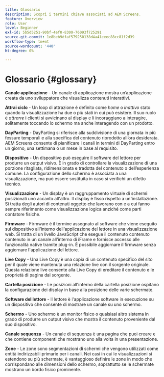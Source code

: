 ```yaml
---
title: Glossario
description: Scopri i termini chiave associati ad AEM Screens.
feature: Overview
role: User
level: Beginner
exl-id: 5b5d5251-90bf-4ef0-8300-76093f725291
source-git-commit: 1e8beb9dfaf579250138d4a41eeec88cc81f2d39
workflow-type: tm+mt
source-wordcount: '440'
ht-degree: 0%

---
```


# Glossario {#glossary}

**Canale applicazione** - Un canale di applicazione mostra un’applicazione creata da uno sviluppatore che visualizza contenuti interattivi.

**Attrai ciclo** - Un loop di attrazione è definito come *home* o *inattivo* stato quando la visualizzazione ha due o più stati in cui può esistere. Il suo ruolo è *attrarre* i clienti si avvicinano al display e li incoraggiano a interagire, solitamente toccando lo schermo ma anche interagendo con un prodotto.

**DayParting** - DayParting si riferisce alla suddivisione di una giornata in più fessure temporali e alla specifica del contenuto riprodotto all’ora desiderata. AEM Screens consente di pianificare i canali in termini di DayParting entro un giorno, una settimana o un mese in base al requisito.

**Dispositivo** - Un dispositivo può eseguire il software del lettore per produrre un output visivo. È in grado di controllare la visualizzazione di una porzione ritagliata, ridimensionata e tradotta del contenuto o dell’esperienza comune. La configurazione dello schermo è associata a una visualizzazione, ma può essere sostituita in caso si verifichi un difetto tecnico.

**Visualizzazione** - Un display è un raggruppamento virtuale di schermi posizionati uno accanto all&#39;altro. Il display è fisso rispetto a un&#39;installazione. Si tratta degli autori di contenuti oggetto che lavorano con e a cui fanno sempre riferimento come visualizzazione logica anziché come parti contatore fisiche.

**Firmware** - Firmware è il termine assegnato al software che viene eseguito sul dispositivo all&#39;interno dell&#39;applicazione del lettore in una visualizzazione web. Si tratta di un livello JavaScript che esegue il contenuto contenuto contenuto in un canale all’interno di iFrame e fornisce accesso alle funzionalità native tramite plug-in. È possibile aggiornare il firmware senza aggiornare l&#39;applicazione del lettore.

**Live Copy** - Una Live Copy è una copia di un contenuto specifico del sito per il quale viene mantenuta una relazione live con il sorgente originale. Questa relazione live consente alla Live Copy di ereditare il contenuto e le proprietà di pagina dal sorgente.

**Cartella posizione** - Le posizioni all&#39;interno della cartella posizione ospitano la configurazione dei display in base alla posizione delle varie schermate.

**Software del lettore** - Il lettore è l&#39;applicazione software in esecuzione su un dispositivo che consente di mostrare un canale su uno schermo.

**Schermo** - Uno schermo è un monitor fisico o qualsiasi altro sistema in grado di produrre un output visivo che mostra il contenuto proveniente dal suo dispositivo.

**Canale sequenza** - Un canale di sequenza è una pagina che puoi creare e che contiene componenti che mostrano uno alla volta in una presentazione.

**Zone** - Le zone sono segmentazioni di schermi che vengono utilizzati come entità indirizzabili primarie per i canali. Nei casi in cui le visualizzazioni si estendono su più schermate, è vantaggioso definire le zone in modo che corrispondano alle dimensioni dello schermo, soprattutto se le schermate mostrano un bordo fisico prominente.
